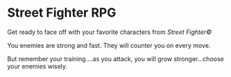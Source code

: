 # Street Fighter RPG

Get ready to face off with your favorite characters from  *Street Fighter&copy;* 

You enemies are strong and fast. They will counter you on every move.

But remember your training....as you attack, you will grow stronger...choose your enemies wisely.